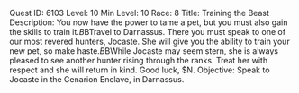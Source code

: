 Quest ID: 6103
Level: 10
Min Level: 10
Race: 8
Title: Training the Beast
Description: You now have the power to tame a pet, but you must also gain the skills to train it.$B$BTravel to Darnassus. There you must speak to one of our most revered hunters, Jocaste. She will give you the ability to train your new pet, so make haste.$B$BWhile Jocaste may seem stern, she is always pleased to see another hunter rising through the ranks. Treat her with respect and she will return in kind. Good luck, $N.
Objective: Speak to Jocaste in the Cenarion Enclave, in Darnassus.
